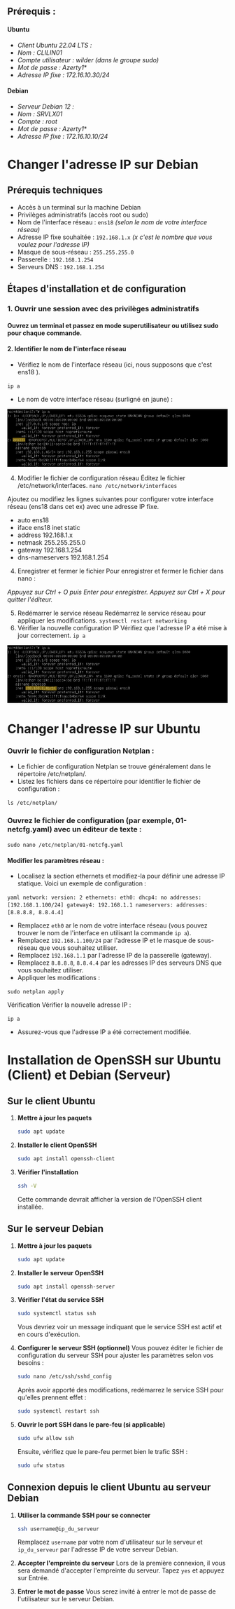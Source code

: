 ## Prérequis : 
#### Ubuntu

- *Client Ubuntu 22.04 LTS :*
- *Nom : CLILIN01*
- *Compte utilisateur : wilder (dans le groupe sudo)*
- *Mot de passe : Azerty1**
- *Adresse IP fixe : 172.16.10.30/24*

#### Debian

- *Serveur Debian 12 :*
- *Nom : SRVLX01*
- *Compte : root*
- *Mot de passe : Azerty1**
- *Adresse IP fixe : 172.16.10.10/24*

# Changer l'adresse IP sur Debian 

## Prérequis techniques

- Accès à un terminal sur la machine Debian
- Privilèges administratifs (accès root ou sudo)
- Nom de l'interface réseau : `ens18` *(selon le nom de votre interface réseau)*
- Adresse IP fixe souhaitée : `192.168.1.x` *(x c'est le nombre que vous voulez pour l'adresse IP)*
- Masque de sous-réseau : `255.255.255.0`
- Passerelle : `192.168.1.254`
- Serveurs DNS : `192.168.1.254`

## Étapes d'installation et de configuration

### 1. Ouvrir une session avec des privilèges administratifs

#### Ouvrez un terminal et passez en mode superutilisateur ou utilisez sudo pour chaque commande.


#### 2. Identifier le nom de l'interface réseau

- Vérifiez le nom de l'interface réseau (ici, nous supposons que c'est ens18 ).

`ip a`

- Le nom de votre interface réseau (surligné en jaune) :

![Choix de l'adaptateur](Images/Choix_IP_Fixe_Debian1.png)

4. Modifier le fichier de configuration réseau
Éditez le fichier /etc/network/interfaces.
`nano /etc/network/interfaces`

Ajoutez ou modifiez les lignes suivantes pour configurer votre interface réseau (ens18 dans cet ex)  avec une adresse IP fixe.

- auto ens18
- iface ens18 inet static
- address 192.168.1.x
- netmask 255.255.255.0
- gateway 192.168.1.254
- dns-nameservers 192.168.1.254

4. Enregistrer et fermer le fichier
Pour enregistrer et fermer le fichier dans nano :

*Appuyez sur Ctrl + O puis Enter pour enregistrer.
Appuyez sur Ctrl + X pour quitter l'éditeur.*

5. Redémarrer le service réseau
Redémarrez le service réseau pour appliquer les modifications.
`systemctl restart networking`
6. Vérifier la nouvelle configuration IP
Vérifiez que l'adresse IP a été mise à jour correctement.
`ip a`

![Choix de l'adaptateur](Images/Choix_IP_Fixe_Debian2.png)

# Changer l'adresse IP sur Ubuntu

### Ouvrir le fichier de configuration Netplan :

- Le fichier de configuration Netplan se trouve généralement dans le répertoire /etc/netplan/.
- Listez les fichiers dans ce répertoire pour identifier le fichier de configuration :

```ls /etc/netplan/```

### Ouvrez le fichier de configuration (par exemple, 01-netcfg.yaml) avec un éditeur de texte :

```sudo nano /etc/netplan/01-netcfg.yaml```

#### Modifier les paramètres réseau :

- Localisez la section ethernets et modifiez-la pour définir une adresse IP statique. Voici un exemple de configuration :

`
yaml
network:
  version: 2
  ethernets:
    eth0:
      dhcp4: no
      addresses: [192.168.1.100/24]
      gateway4: 192.168.1.1
      nameservers:
        addresses: [8.8.8.8, 8.8.4.4]
`

- Remplacez `eth0` ar le nom de votre interface réseau (vous pouvez trouver le nom de l'interface en utilisant la commande `ip a`).
- Remplacez `192.168.1.100/24` par l'adresse IP et le masque de sous-réseau que vous souhaitez utiliser.
- Remplacez `192.168.1.1` par l'adresse IP de la passerelle (gateway).
- Remplacez `8.8.8.8`, `8.8.4.4` par les adresses IP des serveurs DNS que vous souhaitez utiliser.
- Appliquer les modifications :

`sudo netplan apply`

Vérification
Vérifier la nouvelle adresse IP :

`ip a`

- Assurez-vous que l'adresse IP a été correctement modifiée.


# Installation de OpenSSH sur Ubuntu (Client) et Debian (Serveur)

## Sur le client Ubuntu

1. **Mettre à jour les paquets**
   ```bash
   sudo apt update
   ```

2. **Installer le client OpenSSH**
   ```bash
   sudo apt install openssh-client
   ```

3. **Vérifier l'installation**
   ```bash
   ssh -V
   ```
   Cette commande devrait afficher la version de l'OpenSSH client installée.

## Sur le serveur Debian

1. **Mettre à jour les paquets**
   ```bash
   sudo apt update
   ```

2. **Installer le serveur OpenSSH**
   ```bash
   sudo apt install openssh-server
   ```

3. **Vérifier l'état du service SSH**
   ```bash
   sudo systemctl status ssh
   ```
   Vous devriez voir un message indiquant que le service SSH est actif et en cours d'exécution.

4. **Configurer le serveur SSH (optionnel)**
   Vous pouvez éditer le fichier de configuration du serveur SSH pour ajuster les paramètres selon vos besoins :
   ```bash
   sudo nano /etc/ssh/sshd_config
   ```
   Après avoir apporté des modifications, redémarrez le service SSH pour qu'elles prennent effet :
   ```bash
   sudo systemctl restart ssh
   ```

5. **Ouvrir le port SSH dans le pare-feu (si applicable)**
   ```bash
   sudo ufw allow ssh
   ```
   Ensuite, vérifiez que le pare-feu permet bien le trafic SSH :
   ```bash
   sudo ufw status
   ```

## Connexion depuis le client Ubuntu au serveur Debian

1. **Utiliser la commande SSH pour se connecter**
   ```bash
   ssh username@ip_du_serveur
   ```
   Remplacez `username` par votre nom d'utilisateur sur le serveur et `ip_du_serveur` par l'adresse IP de votre serveur Debian.

2. **Accepter l'empreinte du serveur**
   Lors de la première connexion, il vous sera demandé d'accepter l'empreinte du serveur. Tapez `yes` et appuyez sur Entrée.

3. **Entrer le mot de passe**
   Vous serez invité à entrer le mot de passe de l'utilisateur sur le serveur Debian.







